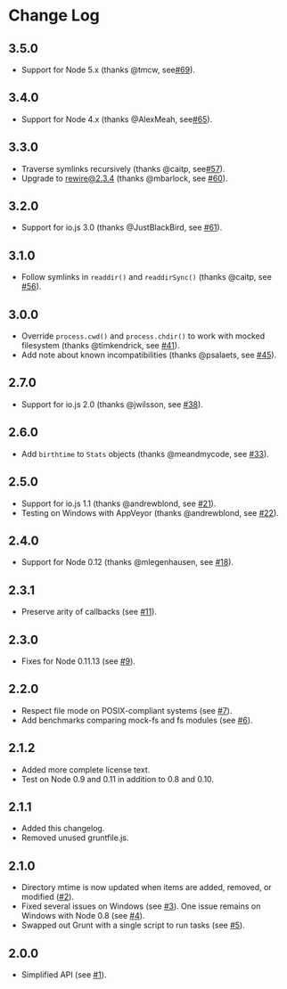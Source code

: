 # Change Log

## 3.5.0

 * Support for Node 5.x (thanks @tmcw, see[#69][#69]).

## 3.4.0

 * Support for Node 4.x (thanks @AlexMeah, see[#65][#65]).

## 3.3.0

 * Traverse symlinks recursively (thanks @caitp, see[#57][#57]).
 * Upgrade to rewire@2.3.4 (thanks @mbarlock, see [#60][#60]).

## 3.2.0

 * Support for io.js 3.0 (thanks @JustBlackBird, see [#61][#61]).

## 3.1.0

 * Follow symlinks in `readdir()` and `readdirSync()` (thanks @caitp, see [#56][#56]).

## 3.0.0

 * Override `process.cwd()` and `process.chdir()` to work with mocked filesystem (thanks @timkendrick, see [#41][#41]).
 * Add note about known incompatibilities (thanks @psalaets, see [#45][#45]).

## 2.7.0

 * Support for io.js 2.0 (thanks @jwilsson, see [#38][#38]).

## 2.6.0

 * Add `birthtime` to `Stats` objects (thanks @meandmycode, see [#33][#33]).

## 2.5.0

 * Support for io.js 1.1 (thanks @andrewblond, see [#21][#21]).
 * Testing on Windows with AppVeyor (thanks @andrewblond, see [#22][#22]).

## 2.4.0

 * Support for Node 0.12 (thanks @mlegenhausen, see [#18][#18]).

## 2.3.1

 * Preserve arity of callbacks (see [#11][#11]).

## 2.3.0

 * Fixes for Node 0.11.13 (see [#9][#9]).

## 2.2.0

 * Respect file mode on POSIX-compliant systems (see [#7][#7]).
 * Add benchmarks comparing mock-fs and fs modules (see [#6][#6]).

## 2.1.2

 * Added more complete license text.
 * Test on Node 0.9 and 0.11 in addition to 0.8 and 0.10.

## 2.1.1

 * Added this changelog.
 * Removed unused gruntfile.js.

## 2.1.0

 * Directory mtime is now updated when items are added, removed, or modified ([#2][#2]).
 * Fixed several issues on Windows (see [#3][#3]).  One issue remains on Windows with Node 0.8 (see [#4][#4]).
 * Swapped out Grunt with a single script to run tasks (see [#5][#5]).

## 2.0.0

 * Simplified API (see [#1][#1]).


[#1]: https://github.com/tschaub/mock-fs/pull/1
[#2]: https://github.com/tschaub/mock-fs/pull/2
[#3]: https://github.com/tschaub/mock-fs/pull/3
[#4]: https://github.com/tschaub/mock-fs/issues/4
[#5]: https://github.com/tschaub/mock-fs/pull/5
[#6]: https://github.com/tschaub/mock-fs/pull/6
[#7]: https://github.com/tschaub/mock-fs/pull/7
[#9]: https://github.com/tschaub/mock-fs/issues/9
[#11]: https://github.com/tschaub/mock-fs/pull/11
[#18]: https://github.com/tschaub/mock-fs/pull/18
[#21]: https://github.com/tschaub/mock-fs/pull/21
[#22]: https://github.com/tschaub/mock-fs/pull/22
[#33]: https://github.com/tschaub/mock-fs/pull/33
[#38]: https://github.com/tschaub/mock-fs/pull/38
[#41]: https://github.com/tschaub/mock-fs/pull/41
[#45]: https://github.com/tschaub/mock-fs/pull/45
[#56]: https://github.com/tschaub/mock-fs/pull/56
[#61]: https://github.com/tschaub/mock-fs/pull/61
[#60]: https://github.com/tschaub/mock-fs/pull/60
[#57]: https://github.com/tschaub/mock-fs/pull/57
[#65]: https://github.com/tschaub/mock-fs/pull/65
[#69]: https://github.com/tschaub/mock-fs/pull/69
